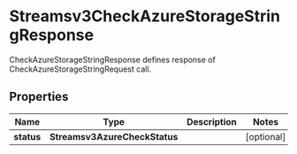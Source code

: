 

# Streamsv3CheckAzureStorageStringResponse

CheckAzureStorageStringResponse defines response of CheckAzureStorageStringRequest call.

## Properties

| Name | Type | Description | Notes |
|------------ | ------------- | ------------- | -------------|
|**status** | **Streamsv3AzureCheckStatus** |  |  [optional] |



